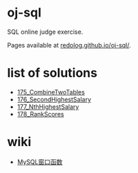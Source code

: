 # oj-sql
SQL online judge exercise.

Pages available at [redolog.github.io/oj-sql/](https://redolog.github.io/oj-sql/).

# list of solutions
- [175_CombineTwoTables](/leetcode/175_CombineTwoTables.md)
- [176_SecondHighestSalary](/leetcode/176_SecondHighestSalary.md)
- [177_NthHighestSalary](/leetcode/177_NthHighestSalary.md)
- [178_RankScores](/leetcode/178_RankScores.md)

# wiki
- [MySQL窗口函数](../wiki/WindowFunction.md)